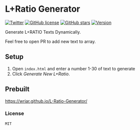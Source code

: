 # L+Ratio Generator
[![Twitter](https://img.shields.io/twitter/url?style=social&url=https%3A%2F%2Fgithub.com%2FWriar%2FL-Ratio-Generator%2F)](https://twitter.com/intent/tweet?text=Wow:&url=https%3A%2F%2Fgithub.com%2FWriar%2FL-Ratio-Generator)
[![GitHub license](https://img.shields.io/github/license/Wriar/L-Ratio-Generator)](https://github.com/Wriar/L-Ratio-Generator/blob/main/LICENSE)
[![GitHub stars](https://img.shields.io/github/stars/Wriar/L-Ratio-Generator)](https://github.com/Wriar/L-Ratio-Generator/stargazers)
[![Version](https://img.shields.io/badge/Version-2.1-blue)](https://github.com/Wriar/L-Ratio-Generator)

Generate L+RATIO Texts Dynamically.

Feel free to open PR to add new text to array.

## Setup

1. Open ``index.html`` and enter a number 1-30 of text to generate
2. Click _Generate New L+Ratio_.

## Prebuilt

https://wriar.github.io/L-Ratio-Generator/

### License

``MIT``

